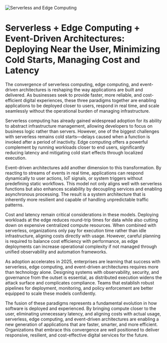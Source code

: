 ![Serverless and Edge Computing](https://www.technotification.com/wp-content/uploads/2023/04/trends-in-cloud-computing-1024x630.jpg)

# Serverless + Edge Computing + Event-Driven Architectures: Deploying Near the User, Minimizing Cold Starts, Managing Cost and Latency

The convergence of serverless computing, edge computing, and event-driven architectures is reshaping the way applications are built and delivered. As businesses seek to provide faster, more reliable, and cost-efficient digital experiences, these three paradigms together are enabling applications to be deployed closer to users, respond in real time, and scale seamlessly without the operational burden of managing infrastructure.

Serverless computing has already gained widespread adoption for its ability to abstract infrastructure management, allowing developers to focus on business logic rather than servers. However, one of the biggest challenges with serverless remains cold starts—delays caused when a function is invoked after a period of inactivity. Edge computing offers a powerful complement by running workloads closer to end users, significantly reducing latency and mitigating cold start effects through localized execution.

Event-driven architectures add another dimension to this transformation. By reacting to streams of events in real time, applications can respond dynamically to user actions, IoT signals, or system triggers without predefining static workflows. This model not only aligns well with serverless functions but also enhances scalability by decoupling services and enabling asynchronous processing. The result is a system architecture that is inherently more resilient and capable of handling unpredictable traffic patterns.

Cost and latency remain critical considerations in these models. Deploying workloads at the edge reduces round-trip times for data while also cutting down on expensive centralized compute resources. When combined with serverless, organizations only pay for execution time rather than idle infrastructure, aligning costs directly with usage. However, careful planning is required to balance cost efficiency with performance, as edge deployments can increase operational complexity if not managed through unified observability and automation frameworks.

As adoption accelerates in 2025, enterprises are learning that success with serverless, edge computing, and event-driven architectures requires more than technology alone. Designing systems with observability, security, and governance from the outset is essential, as distributed execution widens the attack surface and complicates compliance. Teams that establish robust pipelines for deployment, monitoring, and policy enforcement are better equipped to scale these models confidently.

The fusion of these paradigms represents a fundamental evolution in how software is deployed and experienced. By bringing compute closer to the user, eliminating unnecessary latency, and aligning costs with actual usage, serverless, edge computing, and event-driven architectures are enabling a new generation of applications that are faster, smarter, and more efficient. Organizations that embrace this convergence are well positioned to deliver responsive, resilient, and cost-effective digital services for the future.
